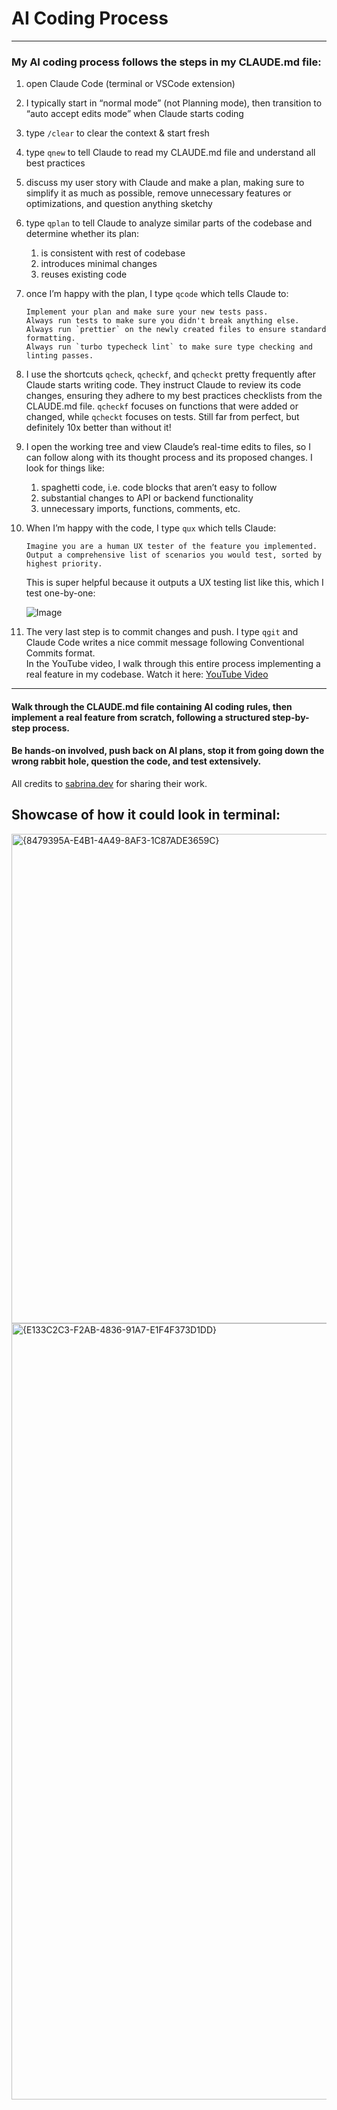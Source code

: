 # AI Coding Process
---

### My AI coding process follows the steps in my CLAUDE.md file:

1. open Claude Code (terminal or VSCode extension)  
2. I typically start in “normal mode” (not Planning mode), then transition to “auto accept edits mode” when Claude starts coding  
3. type `/clear` to clear the context & start fresh  
4. type `qnew` to tell Claude to read my CLAUDE.md file and understand all best practices  
5. discuss my user story with Claude and make a plan, making sure to simplify it as much as possible, remove unnecessary features or optimizations, and question anything sketchy  
6. type `qplan` to tell Claude to analyze similar parts of the codebase and determine whether its plan:  
   1. is consistent with rest of codebase  
   2. introduces minimal changes  
   3. reuses existing code  
7. once I’m happy with the plan, I type `qcode` which tells Claude to:

   ```text
   Implement your plan and make sure your new tests pass.
   Always run tests to make sure you didn't break anything else.
   Always run `prettier` on the newly created files to ensure standard formatting.
   Always run `turbo typecheck lint` to make sure type checking and linting passes.
   ```

8. I use the shortcuts `qcheck`, `qcheckf`, and `qcheckt` pretty frequently after Claude starts writing code. They instruct Claude to review its code changes, ensuring they adhere to my best practices checklists from the CLAUDE.md file. `qcheckf` focuses on functions that were added or changed, while `qcheckt` focuses on tests. Still far from perfect, but definitely 10x better than without it!  
9. I open the working tree and view Claude’s real-time edits to files, so I can follow along with its thought process and its proposed changes. I look for things like:  
   1. spaghetti code, i.e. code blocks that aren’t easy to follow  
   2. substantial changes to API or backend functionality  
   3. unnecessary imports, functions, comments, etc.  
10. When I’m happy with the code, I type `qux` which tells Claude:

    ```text
    Imagine you are a human UX tester of the feature you implemented. 
    Output a comprehensive list of scenarios you would test, sorted by highest priority.
    ```

    This is super helpful because it outputs a UX testing list like this, which I test one-by-one: 

    ![Image](https://substackcdn.com/image/fetch/$s_!o6mg!,f_auto,q_auto:good,fl_progressive:steep/https%3A%2F%2Fsubstack-post-media.s3.amazonaws.com%2Fpublic%2Fimages%2Fe49c5ca4-e001-4188-bb5b-5d8198cf7cdf_580x780.png)

11. The very last step is to commit changes and push. I type `qgit` and Claude Code writes a nice commit message following Conventional Commits format.  
In the YouTube video, I walk through this entire process implementing a real feature in my codebase. Watch it here: [YouTube Video](https://www.youtube.com/watch?v=SDiDkK0r-9c)

---

#### Walk through the CLAUDE.md file containing AI coding rules, then implement a real feature from scratch, following a structured step-by-step process.

#### Be hands-on involved, push back on AI plans, stop it from going down the wrong rabbit hole, question the code, and test extensively.

All credits to [sabrina.dev](https://www.sabrina.dev/p/ultimate-ai-coding-guide-claude-code) for sharing their work.


## Showcase of how it could look in terminal:

<img width="1166" height="783" alt="{8479395A-E4B1-4A49-8AF3-1C87ADE3659C}" src="https://github.com/user-attachments/assets/d792ef1e-5e7d-4ac0-b8e8-c0e9e03a0087" />

<img width="1137" height="1242" alt="{E133C2C3-F2AB-4836-91A7-E1F4F373D1DD}" src="https://github.com/user-attachments/assets/db8f4d03-2aa0-4aeb-bfb4-090f84bd38c4" />





